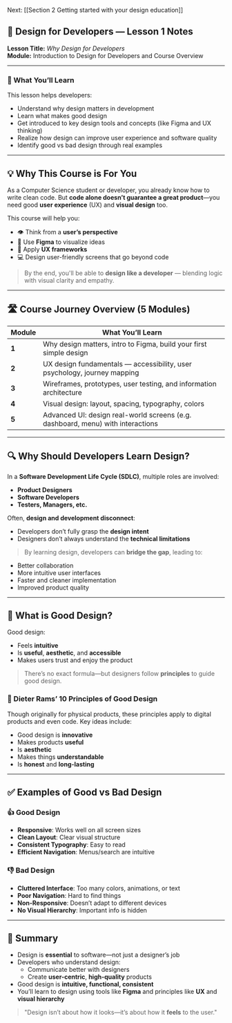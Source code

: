 
Next: [[Section 2 Getting started with your design education]]

## 🎨 Design for Developers — Lesson 1 Notes

**Lesson Title:** _Why Design for Developers_  
**Module:** Introduction to Design for Developers and Course Overview

---

### 🎯 What You’ll Learn

This lesson helps developers:

- Understand why design matters in development
- Learn what makes good design
- Get introduced to key design tools and concepts (like Figma and UX thinking)
- Realize how design can improve user experience and software quality
- Identify good vs bad design through real examples

---

## 💡 Why This Course is For You

As a Computer Science student or developer, you already know how to write clean code. But **code alone doesn’t guarantee a great product**—you need good **user experience** (UX) and **visual design** too.

This course will help you:

- 👁️ Think from a **user’s perspective**
- 🎨 Use **Figma** to visualize ideas
- 🧠 Apply **UX frameworks**
- 💻 Design user-friendly screens that go beyond code

> By the end, you'll be able to **design like a developer** — blending logic with visual clarity and empathy.

---

## 🛣️ Course Journey Overview (5 Modules)

|Module|What You’ll Learn|
|---|---|
|**1**|Why design matters, intro to Figma, build your first simple design|
|**2**|UX design fundamentals — accessibility, user psychology, journey mapping|
|**3**|Wireframes, prototypes, user testing, and information architecture|
|**4**|Visual design: layout, spacing, typography, colors|
|**5**|Advanced UI: design real-world screens (e.g. dashboard, menu) with interactions|

---

## 🔍 Why Should Developers Learn Design?

In a **Software Development Life Cycle (SDLC)**, multiple roles are involved:

- **Product Designers**
- **Software Developers**
- **Testers, Managers, etc.**

Often, **design and development disconnect**:

- Developers don’t fully grasp the **design intent**
- Designers don’t always understand the **technical limitations**

> By learning design, developers can **bridge the gap**, leading to:

- Better collaboration
- More intuitive user interfaces
- Faster and cleaner implementation
- Improved product quality

---

## 💎 What is Good Design?

Good design:

- Feels **intuitive**
- Is **useful**, **aesthetic**, and **accessible**
- Makes users trust and enjoy the product

> There’s no exact formula—but designers follow **principles** to guide good design.

### 🧭 Dieter Rams’ 10 Principles of Good Design

Though originally for physical products, these principles apply to digital products and even code. Key ideas include:

- Good design is **innovative**
- Makes products **useful**
- Is **aesthetic**
- Makes things **understandable**
- Is **honest** and **long-lasting**

---

## ✅ Examples of Good vs Bad Design

### 👍 Good Design

- **Responsive**: Works well on all screen sizes
- **Clean Layout**: Clear visual structure
- **Consistent Typography**: Easy to read
- **Efficient Navigation**: Menus/search are intuitive

### 👎 Bad Design

- **Cluttered Interface**: Too many colors, animations, or text
- **Poor Navigation**: Hard to find things
- **Non-Responsive**: Doesn’t adapt to different devices
- **No Visual Hierarchy**: Important info is hidden

---

## 🔁 Summary

- Design is **essential** to software—not just a designer’s job
- Developers who understand design:
    - Communicate better with designers
    - Create **user-centric**, **high-quality** products
- Good design is **intuitive, functional, consistent**
- You’ll learn to design using tools like **Figma** and principles like **UX** and **visual hierarchy**

> "Design isn’t about how it looks—it’s about how it **feels** to the user."